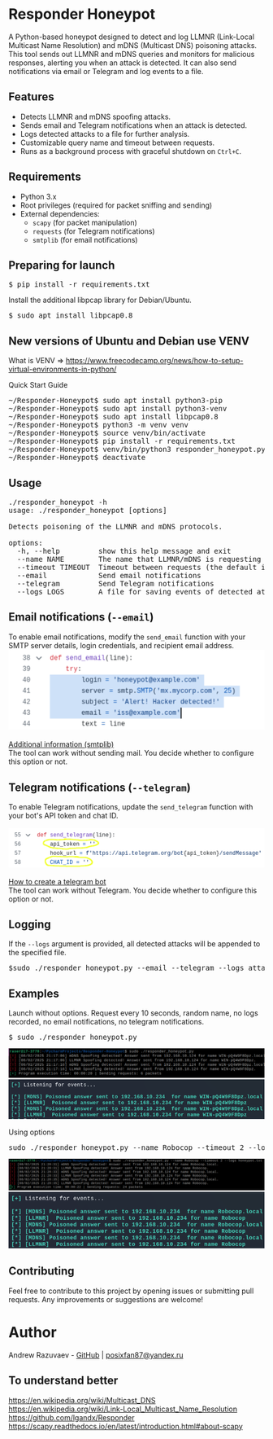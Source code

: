 # Responder Honeypot

A Python-based honeypot designed to detect and log LLMNR (Link-Local Multicast Name Resolution) and mDNS (Multicast DNS) poisoning attacks. This tool sends out LLMNR and mDNS queries and monitors for malicious responses, alerting you when an attack is detected. It can also send notifications via email or Telegram and log events to a file.

## Features

- Detects LLMNR and mDNS spoofing attacks.
- Sends email and Telegram notifications when an attack is detected.
- Logs detected attacks to a file for further analysis.
- Customizable query name and timeout between requests.
- Runs as a background process with graceful shutdown on `Ctrl+C`.

## Requirements

- Python 3.x
- Root privileges (required for packet sniffing and sending)
- External dependencies:
  - `scapy` (for packet manipulation)
  - `requests` (for Telegram notifications)
  - `smtplib` (for email notifications)

## Preparing for launch
<pre>
$ pip install -r requirements.txt
</pre>
Install the additional libpcap library for Debian/Ubuntu.
<pre>
$ sudo apt install libpcap0.8
</pre>

## New versions of Ubuntu and Debian use VENV
What is VENV => https://www.freecodecamp.org/news/how-to-setup-virtual-environments-in-python/

Quick Start Guide
<pre>
~/Responder-Honeypot$ sudo apt install python3-pip
~/Responder-Honeypot$ sudo apt install python3-venv
~/Responder-Honeypot$ sudo apt install libpcap0.8
~/Responder-Honeypot$ python3 -m venv venv 
~/Responder-Honeypot$ source venv/bin/activate
~/Responder-Honeypot$ pip install -r requirements.txt
~/Responder-Honeypot$ venv/bin/python3 responder_honeypot.py -h
~/Responder-Honeypot$ deactivate
</pre>

## Usage
<pre>
./responder_honeypot -h
usage: ./responder_honeypot [options]

Detects poisoning of the LLMNR and mDNS protocols.

options:
  -h, --help         show this help message and exit
  --name NAME        The name that LLMNR/mDNS is requesting (short name, not FQDN). By default, randomly generated name.
  --timeout TIMEOUT  Timeout between requests (the default is 10 seconds)
  --email            Send email notifications
  --telegram         Send Telegram notifications
  --logs LOGS        A file for saving events of detected attacks
</pre>

## Email notifications (`--email`)
To enable email notifications, modify the `send_email` function with your SMTP server details, login credentials, and recipient email address. \
![alt text](https://github.com/posixfan/Responder-Honeypot/blob/main/img/email_notification.png) \
\
[Additional information (smtplib)](https://docs.python.org/3/library/smtplib.html#) \
The tool can work without sending mail. You decide whether to configure this option or not.

## Telegram notifications (`--telegram`)
To enable Telegram notifications, update the `send_telegram` function with your bot's API token and chat ID. \
\
![alt text](https://github.com/posixfan/Responder-Honeypot/blob/main/img/telegram_fix.png) \
\
[How to create a telegram bot](https://t.me/BotFather) \
The tool can work without Telegram. You decide whether to configure this option or not.

## Logging
If the `--logs` argument is provided, all detected attacks will be appended to the specified file.
<pre>$sudo ./responder_honeypot.py --email --telegram --logs attacks.log</pre>

## Examples
Launch without options. Request every 10 seconds, random name, no logs recorded, no email notifications, no telegram notifications.
<pre>$ sudo ./responder_honeypot.py</pre>
![alt text](https://github.com/posixfan/Responder-Honeypot/blob/main/img/no_options.png)
![alt text](https://github.com/posixfan/Responder-Honeypot/blob/main/img/no_options_res.png)

Using options
<pre>sudo ./responder_honeypot.py --name Robocop --timeout 2 --logs honeypot.txt</pre>
![alt text](https://github.com/posixfan/Responder-Honeypot/blob/main/img/with_options.png)
![alt text](https://github.com/posixfan/Responder-Honeypot/blob/main/img/with_options_res.png)

## Contributing
Feel free to contribute to this project by opening issues or submitting pull requests. Any improvements or suggestions are welcome!

# Author
Andrew Razuvaev - [GitHub](https://github.com/posixfan) | <posixfan87@yandex.ru>

## To understand better
https://en.wikipedia.org/wiki/Multicast_DNS \
https://en.wikipedia.org/wiki/Link-Local_Multicast_Name_Resolution \
https://github.com/lgandx/Responder \
https://scapy.readthedocs.io/en/latest/introduction.html#about-scapy

